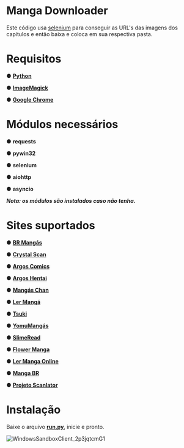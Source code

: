 # Manga Downloader

Este código usa [selenium](https://www.selenium.dev/pt-br/documentation/) para conseguir as URL's das imagens dos capítulos e então baixa e coloca em sua respectiva pasta.

# Requisitos
● [**Python**](https://www.python.org/ftp/python/3.10.11/python-3.10.11-amd64.exe)

● [**ImageMagick**](https://github.com/OneDefauter/Menu_/releases/download/Req/ImageMagick-7.1.1-21-Q16-HDRI-x64-dll.exe)

● [**Google Chrome**](https://www.google.com/chrome/)

# Módulos necessários
● **requests**

● **pywin32**

● **selenium**

● **aiohttp**

● **asyncio**

***Nota: os módulos são instalados caso não tenha.***

# Sites suportados
● **[BR Mangás](https://www.brmangas.net/)**

● **[Crystal Scan](https://crystalscan.net/)**

● **[Argos Comics](https://argoscomics.com/)**

● **[Argos Hentai](https://argoshentai.com/)**

● **[Mangás Chan](https://mangaschan.net/)**

● **[Ler Mangá](https://lermanga.org/)**

● **[Tsuki](https://tsuki-mangas.com/)**

● **[YomuMangás](https://yomumangas.com/)**

● **[SlimeRead](https://slimeread.com/)**

● **[Flower Manga](https://flowermanga.com/)**

● **[Ler Manga Online](https://lermangaonline.com.br/)**

● **[Manga BR](https://mangabr.net/)**

● **[Projeto Scanlator](https://projetoscanlator.com/)**



# Instalação

Baixe o arquivo [**run.py**](https://github.com/OneDefauter/Manga-Downloader/releases/download/Main/run.py), inicie e pronto.

![WindowsSandboxClient_2p3jqtcmG1](https://github.com/OneDefauter/Manga-Downloader/assets/27703239/b2940bec-2a38-4f1f-b016-862146f1cc3d)


